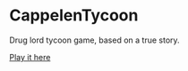 # CappelenTycoon
Drug lord tycoon game, based on a true story.

[Play it here](https://anarchode.github.io/CappelenTycoon/)
